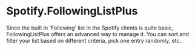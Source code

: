 # Spotify.FollowingListPlus
Since the built in 'Following' list in the Spotify clients is quite basic, FollowingListPlus offers an advanced way to manage it. You can sort and filter your list based on different criteria, pick one entry randomly, etc..
